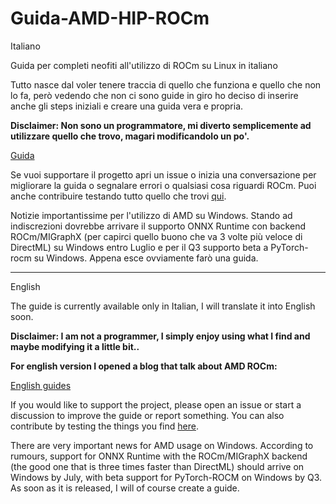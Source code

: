 # Guida-AMD-HIP-ROCm

Italiano

Guida per completi neofiti all'utilizzo di ROCm su Linux in italiano

Tutto nasce dal voler tenere traccia di quello che funziona e quello che non lo fa, però vedendo che non ci sono guide in giro ho deciso di inserire anche gli steps iniziali e creare una guida vera e propria. 

**Disclaimer: Non sono un programmatore, mi diverto semplicemente ad utilizzare quello che trovo, magari modificandolo un po'.**

[Guida](https://github.com/wasd-tech/Guida-AMD-HIP-ROCm/wiki)

Se vuoi supportare il progetto apri un issue o inizia una conversazione per migliorare la guida o segnalare errori o qualsiasi cosa riguardi ROCm. Puoi anche contribuire testando tutto quello che trovi [qui](https://github.com/wasd-tech/Guida-AMD-HIP-ROCm/wiki/Testing).

Notizie importantissime per l'utilizzo di AMD su Windows. Stando ad indiscrezioni dovrebbe arrivare il supporto ONNX Runtime con backend ROCm/MIGraphX (per capirci quello buono che va 3 volte più veloce di DirectML) su Windows entro Luglio e per il Q3 supporto beta a PyTorch-rocm su Windows. Appena esce ovviamente farò una guida.

***

English

The guide is currently available only in Italian, I will translate it into English soon.

**Disclaimer: I am not a programmer, I simply enjoy using what I find and maybe modifying it a little bit..**

**For english version I opened a blog that talk about AMD ROCm:**

[English guides](https://wasdtech.altervista.org)

If you would like to support the project, please open an issue or start a discussion to improve the guide or report something. You can also contribute by testing the things you find [here](https://github.com/wasd-tech/Guida-AMD-HIP-ROCm/wiki/Testing).

There are very important news for AMD usage on Windows. According to rumours, support for ONNX Runtime with the ROCm/MIGraphX backend (the good one that is three times faster than DirectML) should arrive on Windows by July, with beta support for PyTorch-ROCM on Windows by Q3. As soon as it is released, I will of course create a guide.
